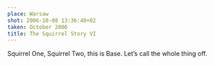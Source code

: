 ```yaml
---
place: Warsaw
shot: 2006-10-08 13:36:48+02
taken: October 2006
title: The Squirrel Story VI
---
```


Squirrel One, Squirrel Two, this is Base. Let’s call the whole thing off.
